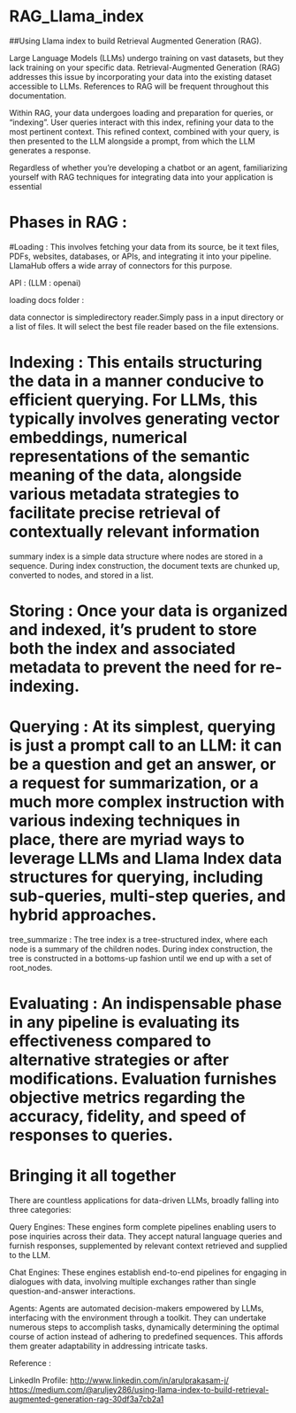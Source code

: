 # RAG_Llama_index

##Using Llama index to build Retrieval Augmented Generation (RAG).


Large Language Models (LLMs) undergo training on vast datasets, but they lack training on your specific data. Retrieval-Augmented Generation (RAG) addresses this issue by incorporating your data into the existing dataset accessible to LLMs. References to RAG will be frequent throughout this documentation.

Within RAG, your data undergoes loading and preparation for queries, or “indexing”. User queries interact with this index, refining your data to the most pertinent context. This refined context, combined with your query, is then presented to the LLM alongside a prompt, from which the LLM generates a response.

Regardless of whether you’re developing a chatbot or an agent, familiarizing yourself with RAG techniques for integrating data into your application is essential

# Phases in RAG :


#Loading : This involves fetching your data from its source, be it text files, PDFs, websites, databases, or APIs, and integrating it into your pipeline. LlamaHub offers a wide array of connectors for this purpose.

API : (LLM : openai)


loading docs folder :


data connector is simpledirectory reader.Simply pass in a input directory or a list of files. It will select the best file reader based on the file extensions.

# Indexing : This entails structuring the data in a manner conducive to efficient querying. For LLMs, this typically involves generating vector embeddings, numerical representations of the semantic meaning of the data, alongside various metadata strategies to facilitate precise retrieval of contextually relevant information


summary index is a simple data structure where nodes are stored in a sequence. During index construction, the document texts are chunked up, converted to nodes, and stored in a list.

# Storing : Once your data is organized and indexed, it’s prudent to store both the index and associated metadata to prevent the need for re-indexing.


# Querying : At its simplest, querying is just a prompt call to an LLM: it can be a question and get an answer, or a request for summarization, or a much more complex instruction with various indexing techniques in place, there are myriad ways to leverage LLMs and Llama Index data structures for querying, including sub-queries, multi-step queries, and hybrid approaches.


tree_summarize : The tree index is a tree-structured index, where each node is a summary of the children nodes. During index construction, the tree is constructed in a bottoms-up fashion until we end up with a set of root_nodes.

# Evaluating : An indispensable phase in any pipeline is evaluating its effectiveness compared to alternative strategies or after modifications. Evaluation furnishes objective metrics regarding the accuracy, fidelity, and speed of responses to queries.

# Bringing it all together
There are countless applications for data-driven LLMs, broadly falling into three categories:

Query Engines: These engines form complete pipelines enabling users to pose inquiries across their data. They accept natural language queries and furnish responses, supplemented by relevant context retrieved and supplied to the LLM.

Chat Engines: These engines establish end-to-end pipelines for engaging in dialogues with data, involving multiple exchanges rather than single question-and-answer interactions.

Agents: Agents are automated decision-makers empowered by LLMs, interfacing with the environment through a toolkit. They can undertake numerous steps to accomplish tasks, dynamically determining the optimal course of action instead of adhering to predefined sequences. This affords them greater adaptability in addressing intricate tasks.

Reference :

LinkedIn Profile: http://www.linkedin.com/in/arulprakasam-j/
https://medium.com/@aruljey286/using-llama-index-to-build-retrieval-augmented-generation-rag-30df3a7cb2a1
